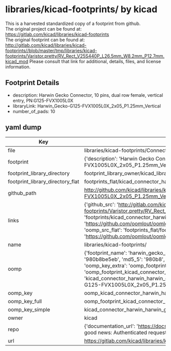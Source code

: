 # libraries/kicad-footprints/ by kicad  
This is a harvested standardized copy of a footprint from github.  
The original project can be found at:  
https://gitlab.com/kicad/libraries/kicad-footprints  
The original footprint can be found at:
http://gitlab.com/kicad/libraries/kicad-footprints//blob/master/tmp/libraries/kicad-footprints/Varistor.pretty/RV_Rect_V25S440P_L26.5mm_W8.2mm_P12.7mm.kicad_mod
Please consult that link for additional, details, files, and license information.  
## Footprint Details
* description: Harwin Gecko Connector, 10 pins, dual row female, vertical entry, PN:G125-FVX1005L0X  
* libraryLink: Harwin_Gecko-G125-FVX1005L0X_2x05_P1.25mm_Vertical  
* number_of_pads: 10  
## yaml dump  
| Key | Value |  
| --- | --- |  
| file | libraries/kicad-footprints/Connector_Harwin.pretty/Harwin_Gecko-G125-FVX1005L0X_2x05_P1.25mm_Vertical.kicad_mod |  
| footprint | {'description': 'Harwin Gecko Connector, 10 pins, dual row female, vertical entry, PN:G125-FVX1005L0X', 'libraryLink': 'Harwin_Gecko-G125-FVX1005L0X_2x05_P1.25mm_Vertical', 'number_of_pads': 10} |  
| footprint_library_directory | footprint_library_owner/kicad_libraries/kicad-footprints/ |  
| footprint_library_directory_flat | footprints_flat/kicad_connector_harwin_harwin_gecko_g125_fvx1005l0x_2x05_p1_25mm_vertical/working |  
| github_path | http://github.com/kicad/libraries/kicad-footprints//blob/master/tmp/libraries/kicad-footprints/Connector_Harwin.pretty/Harwin_Gecko-G125-FVX1005L0X_2x05_P1.25mm_Vertical.kicad_mod |  
| links | {'github_src': 'http://gitlab.com/kicad/libraries/kicad-footprints//blob/master/tmp/libraries/kicad-footprints/Varistor.pretty/RV_Rect_V25S440P_L26.5mm_W8.2mm_P12.7mm.kicad_mod', 'github_src_repo': 'https://gitlab.com/kicad/libraries/kicad-footprints', 'oomp_bot': 'footprints/kicad_connector_harwin_harwin_gecko_g125_fvx1005l0x_2x05_p1_25mm_vertical/working', 'oomp_bot_github': 'https://github.com/oomlout/oomlout_oomp_footprint_bot/tree/main/footprints/kicad_connector_harwin_harwin_gecko_g125_fvx1005l0x_2x05_p1_25mm_vertical/working', 'oomp_src_flat': 'footprints_flat/footprints_flat/kicad_connector_harwin_harwin_gecko_g125_fvx1005l0x_2x05_p1_25mm_vertical/working', 'oomp_src_flat_github': 'https://github.com/oomlout/oomlout_oomp_footprint_src/tree/main/footprints_flat/kicad_connector_harwin_harwin_gecko_g125_fvx1005l0x_2x05_p1_25mm_vertical/working'} |  
| name | libraries/kicad-footprints/ |  
| oomp | {'footprint_name': 'harwin_gecko_g125_fvx1005l0x_2x05_p1_25mm_vertical', 'library_name': 'connector_harwin', 'md5': '980b8be5ebc7d00f08382ae698284ca5', 'md5_10': '980b8be5eb', 'md5_5': '980b8', 'md5_6': '980b8b', 'oomp_key': 'oomp_kicad_connector_harwin_harwin_gecko_g125_fvx1005l0x_2x05_p1_25mm_vertical', 'oomp_key_extra': 'oomp_footprint_kicad_connector_harwin_harwin_gecko_g125_fvx1005l0x_2x05_p1_25mm_vertical', 'oomp_key_full': 'oomp_footprint_kicad_connector_harwin_harwin_gecko_g125_fvx1005l0x_2x05_p1_25mm_vertical_980b8b', 'oomp_key_simple': 'kicad_connector_harwin_harwin_gecko_g125_fvx1005l0x_2x05_p1_25mm_vertical', 'original_filename': 'libraries/kicad-footprints/Connector_Harwin.pretty/Harwin_Gecko-G125-FVX1005L0X_2x05_P1.25mm_Vertical.kicad_mod', 'owner_name': 'kicad'} |  
| oomp_key | oomp_kicad_connector_harwin_harwin_gecko_g125_fvx1005l0x_2x05_p1_25mm_vertical |  
| oomp_key_full | oomp_footprint_kicad_connector_harwin_harwin_gecko_g125_fvx1005l0x_2x05_p1_25mm_vertical |  
| oomp_key_simple | kicad_connector_harwin_harwin_gecko_g125_fvx1005l0x_2x05_p1_25mm_vertical |  
| owner | kicad |  
| repo | {'documentation_url': 'https://docs.github.com/rest/overview/resources-in-the-rest-api#rate-limiting', 'message': "API rate limit exceeded for 84.66.173.59. (But here's the good news: Authenticated requests get a higher rate limit. Check out the documentation for more details.)"} |  
| url | https://gitlab.com/kicad/libraries/kicad-footprints |  

